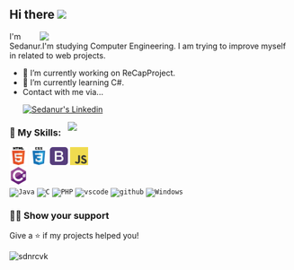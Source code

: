 

## Hi there <img src="https://media.giphy.com/media/hvRJCLFzcasrR4ia7z/giphy.gif" width="25px"></h1>

<img src="https://github-readme-stats.vercel.app/api?username=sdnrcvk&show_icons=true&theme=radical" min-width="400px" max-width="500px" width="450px" align="right">

<p align="left">
    I'm Sedanur.I'm studying Computer Engineering.
    I am trying to improve myself in related to web projects.
  <ul>
     <li>🔭 I’m currently working on ReCapProject.</li>
     <li>🌱 I’m currently learning C#.</li>
     <li>Contact with me via...
       <p>
       <a href="https://www.linkedin.com/in/sedanurcevik/" target="_blank" rel="nofollow"><img alt="Sedanur's Linkedin" src="https://img.shields.io/badge/LinkedIn-0077B5?style=for-the-badge&logo=linkedin&logoColor=white" width="100px" /></a>
       </p>
     </li>  
   </ul>
</p>

<img src="https://github-readme-stats.vercel.app/api/top-langs/?username=sdnrcvk&hide=html,ruby&layout=compact&show_icons=true&theme=radical" min-width="400px" max-width="400px" width="400px" align="right">


### 🚀 My Skills:
<code><img height="32" src="https://raw.githubusercontent.com/github/explore/80688e429a7d4ef2fca1e82350fe8e3517d3494d/topics/html/html.png" alt="HTML5"/></code>
<code><img height="32" src="https://raw.githubusercontent.com/github/explore/80688e429a7d4ef2fca1e82350fe8e3517d3494d/topics/css/css.png" alt="CSS"/></code>
<code><img height="32" src="https://raw.githubusercontent.com/github/explore/80688e429a7d4ef2fca1e82350fe8e3517d3494d/topics/bootstrap/bootstrap.png" alt="Bootstrap"/></code>
<code><img height="32" src="https://raw.githubusercontent.com/github/explore/80688e429a7d4ef2fca1e82350fe8e3517d3494d/topics/javascript/javascript.png" alt="Javascript"/></code>
<code> <img height="32" src="https://raw.githubusercontent.com/devicons/devicon/master/icons/csharp/csharp-original.svg" alt="csharp" /> </code>
<code><img height="32" src="https://cdn.iconscout.com/icon/free/png-256/java-22-225997.png" alt="Java"/></code>
<code><img height="32" src="https://cdn.iconscout.com/icon/free/png-512/c-programming-569564.png" alt="C"/></code>
<code><img height="32" src="https://cdn.iconscout.com/icon/free/png-256/php-99-1175127.png" alt="PHP"/></code>
<code><img height="32" src="https://cdn.iconscout.com/icon/free/png-256/visual-studio-code-1868941-1583105.png" alt="vscode"/></code>
<code><img height="32" src="https://cdn.iconscout.com/icon/free/png-256/github-34-225988.png" alt="github"/></code>
<code><img height="32" src="https://cdn.iconscout.com/icon/free/png-256/windows-3050920-2538288.png" alt="Windows"/></code>

### 👨‍🚀 Show your support
Give a ⭐️ if my projects helped you!

<p align=left> <img src=https://komarev.com/ghpvc/?username=sdnrcvk alt=sdnrcvk /> </p>






<!--
**sdnrcvk/sdnrcvk** is a ✨ _special_ ✨ repository because its `README.md` (this file) appears on your GitHub profile.

Here are some ideas to get you started:

- 🔭 I’m currently working on ...
- 🌱 I’m currently learning ...
- 👯 I’m looking to collaborate on ...
- 🤔 I’m looking for help with ...
- 💬 Ask me about ...
- 📫 How to reach me: ...
- 😄 Pronouns: ...
- ⚡ Fun fact: ...
-->
